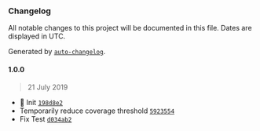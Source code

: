### Changelog

All notable changes to this project will be documented in this file. Dates are displayed in UTC.

Generated by [`auto-changelog`](https://github.com/CookPete/auto-changelog).

#### 1.0.0

> 21 July 2019

- :tada: Init [`198d8e2`](https://github.com/nivrith/cluster-forker/commit/198d8e264e427ea32aa486e00f13263e78a270bf)
- Temporarily reduce coverage threshold [`5923554`](https://github.com/nivrith/cluster-forker/commit/59235541e18c29c18ba759f6eb56942a474bfcc6)
- Fix Test [`d034ab2`](https://github.com/nivrith/cluster-forker/commit/d034ab2b55a50ca651314d08cf80a82e995d54a7)
